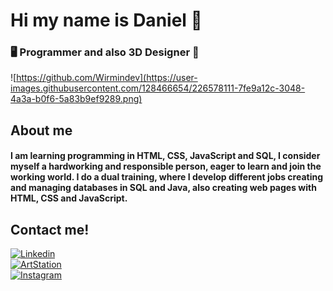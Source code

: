 # Hi my name is Daniel 👋
### 🖥️ Programmer and also 3D Designer 🎨
![https://github.com/Wirmindev](https://user-images.githubusercontent.com/128466654/226578111-7fe9a12c-3048-4a3a-b0f6-5a83b9ef9289.png)

## About me
#### I am learning programming in HTML, CSS, JavaScript and SQL, I consider myself a hardworking and responsible person, eager to learn and join the working world. I do a dual training, where I develop different jobs creating and managing databases in SQL and Java, also creating web pages with HTML, CSS and JavaScript.

## Contact me!
[![Linkedin](https://img.shields.io/static/v1?label=Daniel%20Lopez%20Cervera.&message=Linkedin&color=blue&style=for-the-badge&logo=linkedin)](https://www.linkedin.com/in/daniellopezcervera/)
</br>
[![ArtStation](https://img.shields.io/static/v1?label=Wirmin&message=ArtStation&color=blue&style=for-the-badge&logo=artstation)](https://www.artstation.com/wirmin)
</br>
[![Instagram](https://img.shields.io/static/v1?label=WirminRock&message=Instagram&color=critical&style=for-the-badge&logo=Instagram)](https://www.instagram.com/wirminrock/)
